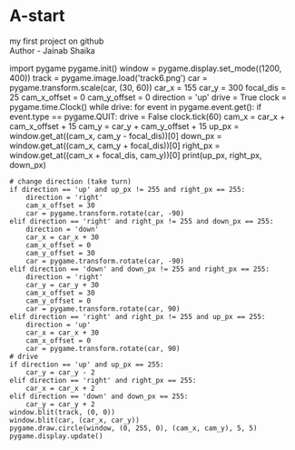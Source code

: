 # A-start
my first project on github
<br>
Author - Jainab Shaika
<br>


import pygame
pygame.init()
window = pygame.display.set_mode((1200, 400))
track = pygame.image.load('track6.png')
car = pygame.transform.scale(car, (30, 60))
car_x = 155
car_y = 300
focal_dis = 25
cam_x_offset = 0
cam_y_offset = 0
direction = 'up'
drive = True
clock = pygame.time.Clock()
while drive:
    for event in pygame.event.get():
        if event.type == pygame.QUIT:
            drive = False
    clock.tick(60)
    cam_x = car_x + cam_x_offset + 15
    cam_y = car_y + cam_y_offset + 15
    up_px = window.get_at((cam_x, cam_y - focal_dis))[0]
    down_px = window.get_at((cam_x, cam_y + focal_dis))[0]
    right_px = window.get_at((cam_x + focal_dis, cam_y))[0]
    print(up_px, right_px, down_px)

    # change direction (take turn)
    if direction == 'up' and up_px != 255 and right_px == 255:
        direction = 'right'
        cam_x_offset = 30
        car = pygame.transform.rotate(car, -90)
    elif direction == 'right' and right_px != 255 and down_px == 255:
        direction = 'down'
        car_x = car_x + 30
        cam_x_offset = 0
        cam_y_offset = 30
        car = pygame.transform.rotate(car, -90)
    elif direction == 'down' and down_px != 255 and right_px == 255:
        direction = 'right'
        car_y = car_y + 30
        cam_x_offset = 30
        cam_y_offset = 0
        car = pygame.transform.rotate(car, 90)
    elif direction == 'right' and right_px != 255 and up_px == 255:
        direction = 'up'
        car_x = car_x + 30
        cam_x_offset = 0
        car = pygame.transform.rotate(car, 90)
    # drive
    if direction == 'up' and up_px == 255:
        car_y = car_y - 2
    elif direction == 'right' and right_px == 255:
        car_x = car_x + 2
    elif direction == 'down' and down_px == 255:
        car_y = car_y + 2
    window.blit(track, (0, 0))
    window.blit(car, (car_x, car_y))
    pygame.draw.circle(window, (0, 255, 0), (cam_x, cam_y), 5, 5)
    pygame.display.update()
